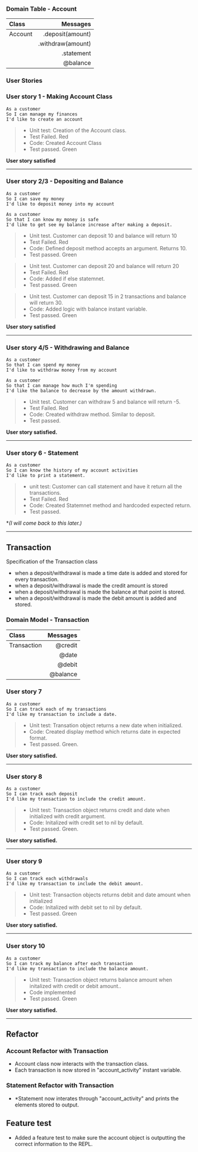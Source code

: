 ### Domain Table - Account

| Class       | Messages  |
| :---        |  ----:    |
| Account     | .deposit(amount)  |
|             | .withdraw(amount)  |
|             | .statement  |
|             | @balance  |

### User Stories  

### User story 1 - Making Account Class
```
As a customer
So I can manage my finances
I'd like to create an account 
```
> - Unit test: Creation of the Account class. 
> - Test Failed. Red
> - Code: Created Account Class
> - Test passed. Green

**User story satisfied**

---

### User story 2/3 - Depositing and Balance
```
As a customer 
So I can save my money
I'd like to deposit money into my account

As a customer 
So that I can know my money is safe
I'd like to get see my balance increase after making a deposit.
```

> -  Unit test. Customer can deposit 10 and balance will return 10
> -  Test Failed. Red
> -  Code: Defined deposit method accepts an argument. Returns 10. 
> -  Test passed. Green


> -  Unit test. Customer can deposit 20 and balance will return 20
> - Test Failed. Red
> - Code: Added if else statemnet. 
> - Test passed. Green

> - Unit test. Customer can deposit 15 in 2 transactions and balance will return 30. 
> - Code: Added logic with balance instant variable.
> - Test passed. Green

**User story satisfied**

---

### User story 4/5 - Withdrawing and Balance
```
As a customer 
So that I can spend my money                                           
I'd like to withdraw money from my account

As a customer 
So that I can manage how much I'm spending
I'd like the balance to decrease by the amount withdrawn. 
```
> -  Unit test. Customer can withdraw 5 and balance will return -5. 
> - Test Failed. Red
> -  Code: Created withdraw method. Similar to deposit.
> -  Test passed.

**User story satisfied.**

---

### User story 6 - Statement
```
As a customer
So I can know the history of my account activities 
I'd like to print a statement.
```
> -  unit test: Customer can call statement and have it return all the transactions.
> -  Test Failed. Red
> -  Code: Created Statemnet method and hardcoded expected return.
> - Test passed.

**(*I will come back to this later.)**

---

## Transaction

Specification of the Transaction class
- when a deposit/withdrawal is made a time date is added and stored for every transaction.
- when a deposit/withdrawal is made the credit amount is stored
- when a deposit/withdrawal is made the balance at that point is stored.
- when a deposit/withdrawal is made the debit amount is added and stored.

### Domain Model - Transaction

| Class       | Messages  |
| :---        |  ----:    |
| Transaction | @credit   |
|             | @date     |
|             | @debit    |
|             | @balance  |


### User story 7
```
As a customer
So I can track each of my transactions
I'd like my transaction to include a date.
```

> - Unit test: Transation object returns a new date when initialized.
> - Code: Created display method which returns date in expected format.
> - Test passed. Green. 

**User story satisfied.**

---

### User story 8
``` 
As a customer
So I can track each deposit
I'd like my transaction to include the credit amount.
```

> - Unit test: Transaction object returns credit and date when initialized with credit argument.
> - Code: Initalized with credit set to nil by default.
> - Test passed. Green.

**User story satisfied.**

---

### User story 9
```
As a customer 
So I can track each withdrawals
I'd like my transaction to include the debit amount.
```

> - Unit test: Transaction objects returns debit and date amount when initialized
> - Code: Initalized with debit set to nil by default.
> - Test passed. Green

**User story satisfied.**

---

### User story 10
```
As a customer 
So I can track my balance after each transaction
I'd like my transaction to include the balance amount.
```

> - Unit test: Transaction object returns balance amount when initalized with credit or debit amount..
> - Code implemented
> - Test passed. Green

**User story satisfied.**

---

## Refactor

### Account Refactor with Transaction
 - Account class now interacts with the transaction class.
 - Each transaction is now stored in "account_activity" instant variable.
 
### Statement Refactor with Transaction
 - *Statement now interates through "account_activity" and prints the elements stored to output. 

## Feature test

- Added a feature test to make sure the account object is outputting the correct information to the REPL.



